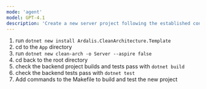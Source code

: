 ```yaml
---
mode: 'agent'
model: GPT-4.1
description: 'Create a new server project following the established conventions and structure.'
---
```


1. run `dotnet new install Ardalis.CleanArchitecture.Template`
2. cd to the `App` directory
3. run `dotnet new clean-arch -o Server --aspire false`
4. cd back to the root directory
5. check the backend project builds and tests pass with `dotnet build`
6. check the backend tests pass with `dotnet test`
7. Add commands to the Makefile to build and test the new project
